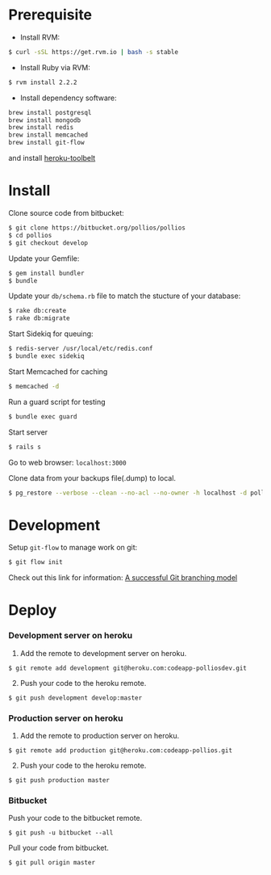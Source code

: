 # Prerequisite


* Install RVM:

```bash
$ curl -sSL https://get.rvm.io | bash -s stable
```

* Install Ruby via RVM:

```bash
$ rvm install 2.2.2
```

* Install dependency software:

```bash
brew install postgresql
brew install mongodb
brew install redis
brew install memcached
brew install git-flow
```

and install [heroku-toolbelt](https://toolbelt.heroku.com/)

# Install

Clone source code from bitbucket:

```bash
$ git clone https://bitbucket.org/pollios/pollios
$ cd pollios
$ git checkout develop
```

Update your Gemfile:

```bash
$ gem install bundler
$ bundle
```

Update your `db/schema.rb` file to match the stucture of your database:

```bash
$ rake db:create
$ rake db:migrate
```

Start Sidekiq for queuing:

```bash
$ redis-server /usr/local/etc/redis.conf
$ bundle exec sidekiq
```

Start Memcached for caching

```bash
$ memcached -d
```

Run a guard script for testing

```bash
$ bundle exec guard
```

Start server

```bash
$ rails s
```

Go to web browser: `localhost:3000`

Clone data from your backups file(.dump) to local.

```bash
$ pg_restore --verbose --clean --no-acl --no-owner -h localhost -d pollios_development latest.dump
```

# Development

Setup `git-flow` to manage work on git:

```bash
$ git flow init
```

Check out this link for information: [A successful Git branching model](http://nvie.com/posts/a-successful-git-branching-model/)

# Deploy

### Development server on heroku

1) Add the remote to development server on heroku.

```	
$ git remote add development git@heroku.com:codeapp-polliosdev.git
```		
2) Push your code to the heroku remote.

```
$ git push development develop:master
```

### Production server on heroku

1) Add the remote to production server on heroku.

```	
$ git remote add production git@heroku.com:codeapp-pollios.git
```

2) Push your code to the heroku remote.
	
```
$ git push production master
```

### Bitbucket

Push your code to the bitbucket remote.

```
$ git push -u bitbucket --all
```

Pull your code from bitbucket.

```
$ git pull origin master
```
